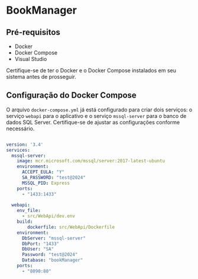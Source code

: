 
# BookManager

## Pré-requisitos
- Docker
- Docker Compose
- Visual Studio

Certifique-se de ter o Docker e o Docker Compose instalados em seu sistema antes de prosseguir.

## Configuração do Docker Compose

O arquivo `docker-compose.yml` já está configurado para criar dois serviços: o serviço `webapi` para o aplicativo e o serviço `mssql-server` para o banco de dados SQL Server. Certifique-se de ajustar as configurações conforme necessário.

```yaml

version: '3.4'
services:
  mssql-server:
    image: mcr.microsoft.com/mssql/server:2017-latest-ubuntu
    environment:
      ACCEPT_EULA: "Y"
      SA_PASSWORD: "test@2024"
      MSSQL_PID: Express
    ports:
      - "1433:1433"
    
  webapi:
    env_file:
      - src/WebApi/dev.env
    build:
        dockerfile: src/WebApi/Dockerfile
    environment:
      DbServer: "mssql-server"
      DbPort: "1433"
      DbUser: "SA"
      Password: "test@2024"
      Database: "bookManager"
    ports: 
      - "8090:80"
